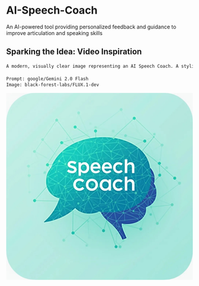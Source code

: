 # AI-Speech-Coach
An AI-powered tool providing personalized feedback and guidance to improve articulation and speaking skills

## Sparking the Idea: Video Inspiration

```markdown
A modern, visually clear image representing an AI Speech Coach. A stylized, slightly transparent speech bubble overlaying a subtle, abstract AI brain or neural network. Inside the speech bubble, the text "AI-Speech-Coach" in a clear, sans-serif font. Clean lines, professional, approachable. Color palette: Teal, light grays, and a touch of bright blue to indicate AI. Aim for a friendly, tech-forward design, like an app logo. AI art.

Prompt: google/Gemini 2.0 Flash
Image: black-forest-labs/FLUX.1-dev
```

[![Video Inspiration](assets/speech_coach.jpg)](https://www.youtube.com/watch?v=2FTx7DV7sv8)